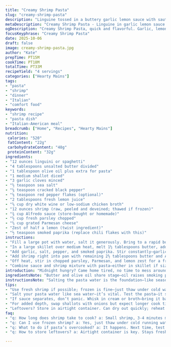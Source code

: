 ```yaml
---
title: "Creamy Shrimp Pasta"
slug: "creamy-shrimp-pasta"
description: "Linguine tossed in a buttery garlic lemon sauce with sautéed shrimp and creamy Alfredo for richness. Salted water bubbles as pasta cooks until just tender, then set aside coated lightly with oil to prevent clumps. Shallots sweating in butter and olive oil release a gentle sweetness, garlic and chili flakes wake the pan instantly. White wine and lemon juice bring some acid. Shrimp goes in last—fresh or thawed—cooking until that translucent edge starts to fade, not longer. Parsley and Parmesan finish. A dependable, elevated weeknight hit with a slight herbal lift and a kick."
metaDescription: "Creamy Shrimp Pasta - Linguine in garlic lemon sauce with shrimp and Alfredo. Simple yet full of flavor and richness. Weeknight winner everyone enjoys."
ogDescription: "Creamy Shrimp Pasta, quick and flavorful. Garlic, lemon, shrimp, all combined in a rich Alfredo sauce. Perfect for busy weeknights."
focusKeyphrase: "Creamy Shrimp Pasta"
date: 2025-10-06
draft: false
image: creamy-shrimp-pasta.jpg
author: "Kate"
prepTime: PT15M
cookTime: PT18M
totalTime: PT33M
recipeYield: "4 servings"
categories: ["Hearty Mains"]
tags:
- "pasta"
- "shrimp"
- "dinner"
- "Italian"
- "comfort food"
keywords:
- "shrimp recipe"
- "pasta dish"
- "Italian-American meal"
breadcrumb: ["Home", "Recipes", "Hearty Mains"]
nutrition: 
 calories: "520"
 fatContent: "22g"
 carbohydrateContent: "48g"
 proteinContent: "32g"
ingredients:
- "12 ounces linguini or spaghetti"
- "4 tablespoons unsalted butter divided"
- "1 tablespoon olive oil plus extra for pasta"
- "1 medium shallot diced"
- "3 garlic cloves minced"
- "½ teaspoon sea salt"
- "¼ teaspoon cracked black pepper"
- "⅛ teaspoon red pepper flakes (optional)"
- "2 tablespoons fresh lemon juice"
- "⅓ cup dry white wine or low-sodium chicken broth"
- "12 ounces shrimp (raw, peeled and deveined; thawed if frozen)"
- "¾ cup Alfredo sauce (store-bought or homemade)"
- "½ cup fresh parsley chopped"
- "⅓ cup grated Parmesan cheese"
- "Zest of half a lemon (twist ingredient)"
- "½ teaspoon smoked paprika (replace chili flakes with this)"
instructions:
- "Fill a large pot with water, salt it generously. Bring to a rapid boil—bubbles rolling. Add pasta, stir once to separate strands immediately. Cook until tender but firm to bite, about 7 to 10 minutes depending on thickness. Test a strand to confirm with your teeth—no mush. Drain in colander, no rinsing. Drizzle a touch of olive oil, toss gently to keep strands loose. Set aside but don’t let pasta sit too long or it sticks."
- "In a large skillet over medium heat, melt 1½ tablespoons butter, add olive oil. Butter’s foam will die down when hot enough. Toss in diced shallot. Hear the gentle sizzle, smell that mild sweetness releasing. Cook for 3 minutes, stirring to prevent browning too quickly—shalots must soften and turn translucent, not crisp. If they brown, sauce will turn bitter."
- "Add garlic, salt, pepper, and smoked paprika. Stir constantly—garlic cooks fast, 30 seconds max until fragrant and shiny but not browned or bitter. That aroma hitting—stop there. Immediately add lemon juice and white wine or broth. Let simmer, bubbles forming quietly, reduce for 3 minutes. You want a tangy edge, alcohol scent mostly cooked off but liquid still slightly loose."
- "Add shrimp right into pan with remaining 2½ tablespoons butter and Alfredo sauce. If shrimp is frozen, defrost under cold running water for about 5 minutes before adding. Watch closely—the shrimp will start out translucent, then clouds turn opaque with pink edges. Small shrimp take 3 to 4 minutes. Don’t overcook! Rubberiness happens fast. Sauce thickens as shrimp cooks, coat it all gently with a wooden spoon or spatula."
- "Off heat, stir in chopped parsley, Parmesan, and lemon zest for a fresh bite. The cheese melts into the warm sauce, thickening just slightly without clumping. Taste, adjust salt and pepper here; the salty cheese adds depth but be cautious."
- "Combine sauce and shrimp mixture with pasta—either in skillet if size fits, or in a large bowl. Toss until every strand is slick with sauce—not gloppy or dry. Serve immediately. Leftovers can dry out fast; reheat gently with a splash of cream or broth to bring back silkiness."
introduction: "Midnight hungry? Came home tired, no time to mess around. Pasta boiling furiously while you dice shallots. Sharp lemon hits the pan late, cutting through buttery richness that clings to tender shrimp. Garlic and paprika make it sing. This isn’t frou-frou fine dining—simple basics done right. Trust that perfect bite timing means no rubbery shrimp, no mushy starch. Keep it confident, taste-driven, and messy on the plate. No need to overthink. A splash of white wine or broth stands in if you forget the bottle, parsley brightens the whole thing. Easy but tastes like work went in."
ingredientsNote: "Butter and olive oil share stage—oil raises smoking point slightly; butter adds depth and gloss. You can sub half or all butter for ghee or margarine if dairy is an issue. Shallots add subtle sweetness over onions; swap if needed but adjust cooking time as onions take longer and are more pungent. Pepper flakes give a mild kick; smoked paprika adds warmth without heat if you want to dial down spice. White wine is traditional, but low-sodium chicken broth works fine, especially if cooking for family or kids. Alfredo sauce can be store-bought for speed or homemade for control, but keep thickness in mind. If sauce separates, whisk in a splash of cream or milk before adding shrimp."
instructionsNote: "Salting the pasta water is the foundation—like seasoning a steak before the pan. Taste the water; it should be salty enough to flavor the pasta but not overwhelming. Pasta timing can vary wildly by brand; always do a bite test. Toss hot drained pasta quickly with a drizzle of oil so it doesn’t clump; this makes life easier during plating. When sweating shallots, keep heat moderate. Snap of garlic should be garlic-scented, not burned or bitter. Add liquids once aromatics are soft to loosen the pan, lift fond bits for flavor—you want the sizzle to quiet to a gentle simmer. Shrimp cooks in minutes; watch color change and texture, stop cooking immediately or it turns chewy. Fold Parmesan and parsley in last off the heat for freshness and balanced saltiness. Combine pasta and sauce carefully to avoid mush or dryness—too thick adds heaviness, too thin loses body."
tips:
- "Use fresh shrimp if possible; frozen is fine—just thaw under cold water first. Timing is key, watch for color changes. Liquid in pan cooks shrimp quickly. Don’t walk away."
- "Salt your pasta water like sea water—it’s vital. Test the pasta—it should bite back. No mush. Drain but don’t rinse. Top with oil to avoid clumping. Quick toss."
- "If sauce separates, don’t panic. Whisk in cream or broth—bring it back together. Sauces need liquid; adding splash can help. Make sure it coats, not pools."
- "For added depth, swap shallots with onions but expect longer cook time. They brown faster, more pungent. Smoked paprika gives warmth without spice. Cut back on heat."
- "Leftovers? Store in airtight container. Can dry out quickly; reheat on low with splash of broth. Toss gently, restore creaminess. Keep an eye to avoid overcooking."
faq:
- "q: How long does shrimp take to cook? a: Small shrimp, 3-4 minutes max. Watch for opaque, pink edges. Overcooked turns rubbery; it's fast. No more being side-tracked."
- "q: Can I use frozen shrimp? a: Yes, just thaw under cold running water first. Adds time otherwise. Make sure they’re peeled, deveined to ease your cooking."
- "q: What to do if pasta’s overcooked? a: It happens. Next time, test sooner. Under-cook slightly; can finish in sauce later. Sauces blend flavors well."
- "q: How to store leftovers? a: Airtight container is key. Stays fresh a few days. Reheat gently; broth or cream will help prevent dryness. Watch texture."

---
```

